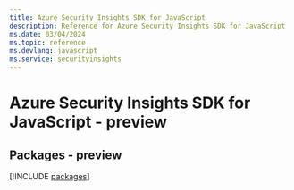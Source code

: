 ```yaml
---
title: Azure Security Insights SDK for JavaScript
description: Reference for Azure Security Insights SDK for JavaScript
ms.date: 03/04/2024
ms.topic: reference
ms.devlang: javascript
ms.service: securityinsights
---
```

# Azure Security Insights SDK for JavaScript - preview
## Packages - preview
[!INCLUDE [packages](security-insights-index.md)]